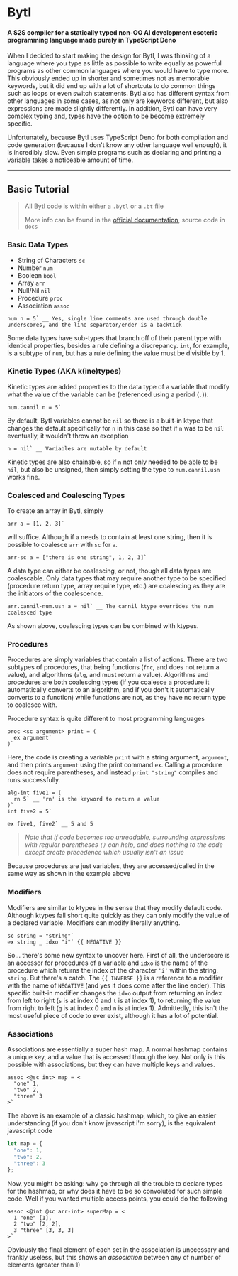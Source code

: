 # Bytl
#### A S2S compiler for a statically typed non-OO AI development esoteric programming language made purely in TypeScript Deno
When I decided to start making the design for Bytl, I was thinking of a language where you type as little as possible to write equally as powerful programs as other common languages where you would have to type more. This obviously ended up in shorter and sometimes not as memorable keywords, but it did end up with a lot of shortcuts to do common things such as loops or even switch statements. Bytl also has different syntax from other languages in some cases, as not only are keywords different, but also expressions are made slightly differently. In addition, Bytl can have very complex typing and, types have the option to be become extremely specific. 

Unfortunately, because Bytl uses TypeScript Deno for both compilation and code generation (because I don't know any other language well enough), it is incredibly slow. Even simple programs such as declaring and printing a variable takes a noticeable amount of time. 
***
## Basic Tutorial
> All Bytl code is within either a `.bytl` or a `.bt` file
>
> More info can be found in the [official documentation](https://www.duckduckgo.com), source code in `docs`

### Basic Data Types
* String of Characters `sc`
* Number `num`
* Boolean `bool`
* Array `arr`
* Null/Nil `nil`
* Procedure `proc`
* Association `assoc`

```
num n = 5` __ Yes, single line comments are used through double underscores, and the line separator/ender is a backtick
```

Some data types have sub-types that branch off of their parent type with identical properties, besides a rule defining a discrepancy. `int`, for example, is a subtype of `num`, but has a rule defining the value must be divisible by 1.

### Kinetic Types (AKA k(ine)types)
Kinetic types are added properties to the data type of a variable that modify what the value of the variable can be (referenced using a period (`.`)).

```
num.cannil n = 5`
```
By default, Bytl variables cannot be `nil` so there is a built-in ktype that changes the default specifically for `n` in this case so that if `n` was to be `nil` eventually, it wouldn't throw an exception
```
n = nil` __ Variables are mutable by default
```
Kinetic types are also chainable, so if `n` not only needed to be able to be `nil`, but also be unsigned, then simply setting the type to `num.cannil.usn` works fine.

### Coalesced and Coalescing Types
To create an array in Bytl, simply 
```
arr a = [1, 2, 3]`
``` 
will suffice. Although if `a` needs to contain at least one string, then it is possible to coalesce `arr` with `sc` for `a`. 
```
arr-sc a = ["there is one string", 1, 2, 3]`
```
A data type can either be coalescing, or not, though all data types are coalescable. Only data types that may require another type to be specified (procedure return type, array require type, etc.) are coalescing as they are the initiators of the coalescence.

```
arr.cannil-num.usn a = nil` __ The cannil ktype overrides the num coalesced type
```
As shown above, coalescing types can be combined with ktypes.

### Procedures
Procedures are simply variables that contain a list of actions. There are two subtypes of procedures, that being functions (`fnc`, and does not return a value), and algorithms (`alg`, and must return a value). Algorithms and procedures are both coalescing types (if you coalesce a procedure it automatically converts to an algorithm, and if you don't it automatically converts to a function) while functions are not, as they have no return type to coalesce with.

Procedure syntax is quite different to most programming languages
```
proc <sc argument> print = (
  ex argument`
)`
```
Here, the code is creating a variable `print` with a string argument, `argument`, and then prints `argument` using the print command `ex`. Calling a procedure does not require parentheses, and instead `print "string"` compiles and runs successfully.

```
alg-int five1 = (
  rn 5` __ 'rn' is the keyword to return a value
)`
int five2 = 5`

ex five1, five2` __ 5 and 5
```
> _Note that if code becomes too unreadable, surrounding expressions with regular parentheses `()` can help, and does nothing to the code except create precedence which usually isn't an issue_

Because procedures are just variables, they are accessed/called in the same way as shown in the example above

### Modifiers
Modifiers are similar to ktypes in the sense that they modify default code. Although ktypes fall short quite quickly as they can only modify the value of a declared variable. Modifiers can modify literally anything. 
```
sc string = "string"`
ex string _ idxo "i"` {{ NEGATIVE }}
```
So... there's some new syntax to uncover here. First of all, the underscore is an accessor for procedures of a variable and `idxo` is the name of the procedure which returns the index of the character `'i'` within the string, `string`. But there's a catch. The `{{ INVERSE }}` is a reference to a modifier with the name of `NEGATIVE` (and yes it does come after the line ender). This specific built-in modifier changes the `idxo` output from returning an index from left to right (`s` is at index 0 and `t` is at index 1), to returning the value from right to left (`g` is at index 0 and `n` is at index 1). Admittedly, this isn't the most useful piece of code to ever exist, although it has a lot of potential. 

### Associations
Associations are essentially a super hash map. A normal hashmap contains a unique key, and a value that is accessed through the key. Not only is this possible with associations, but they can have multiple keys and values.
```
assoc <@sc int> map = <
  "one" 1,
  "two" 2,
  "three" 3
>`
```
The above is an example of a classic hashmap, which, to give an easier understanding (if you don't know javascript i'm sorry), is the equivalent javascript code 
```js
let map = {
  "one": 1,
  "two": 2,
  "three": 3
};
```
Now, you might be asking: why go through all the trouble to declare types for the hashmap, or why does it have to be so convoluted for such simple code. Well if you wanted multiple access points, you could do the following 
```
assoc <@int @sc arr-int> superMap = <
  1 "one" [1],
  2 "two" [2, 2],
  3 "three" [3, 3, 3]
>`
``` 
Obviously the final element of each set in the association is unecessary and frankly useless, but this shows an _association_ between any of number of elements (greater than 1)
